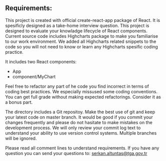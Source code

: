 ## Requirements:

This project is created with official create-react-app package of React. It is spesificly designed as a take-home interview question. This project is designed to evaluate your knowladge lifecycle of React components. Current source code includes Highcharts package to make you familiarise to our work environment. We added all Highcharts related snippets to the code so you will not need to know or learn any Highcharts spesific coding practice.

It includes two React components:
* App
* component/MyChart

Feel free to refactor any part of he code you find incorrect in terms of coding best practices. We especially missused some coding conventions. You can get full grade without making expected refactorings. Consider it as a bonus part.

The directory includes a Git repositoy. Make the best use of git and keep your latest code on master branch. It would be good if you commit your changes frequently and please do not hasitate to make mistakes on the development process. We will only review your commit log text to understand your ability to use version control systems. Multiple branches will be ignored.

Please read all comment lines to understand requirements. If you have any question you can send your questions to: serkan.altuntas@tga.gov.tr